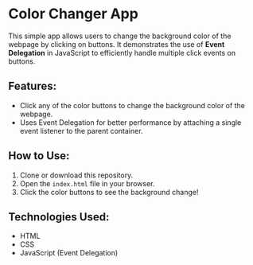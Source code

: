 
# Color Changer App

This simple app allows users to change the background color of the webpage by clicking on buttons. It demonstrates the use of **Event Delegation** in JavaScript to efficiently handle multiple click events on buttons.

## Features:
- Click any of the color buttons to change the background color of the webpage.
- Uses Event Delegation for better performance by attaching a single event listener to the parent container.

## How to Use:
1. Clone or download this repository.
2. Open the `index.html` file in your browser.
3. Click the color buttons to see the background change!

## Technologies Used:
- HTML
- CSS
- JavaScript (Event Delegation)

